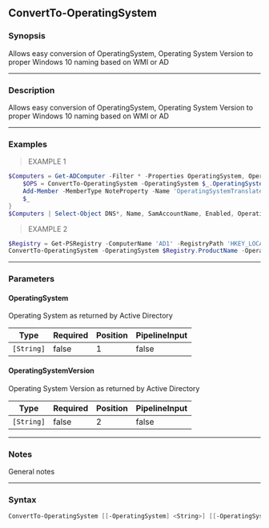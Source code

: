 ConvertTo-OperatingSystem
-------------------------

### Synopsis
Allows easy conversion of OperatingSystem, Operating System Version to proper Windows 10 naming based on WMI or AD

---

### Description

Allows easy conversion of OperatingSystem, Operating System Version to proper Windows 10 naming based on WMI or AD

---

### Examples
> EXAMPLE 1

```PowerShell
$Computers = Get-ADComputer -Filter * -Properties OperatingSystem, OperatingSystemVersion | ForEach-Object {
    $OPS = ConvertTo-OperatingSystem -OperatingSystem $_.OperatingSystem -OperatingSystemVersion $_.OperatingSystemVersion
    Add-Member -MemberType NoteProperty -Name 'OperatingSystemTranslated' -Value $OPS -InputObject $_ -Force
    $_
}
$Computers | Select-Object DNS*, Name, SamAccountName, Enabled, OperatingSystem*, DistinguishedName | Format-Table
```
> EXAMPLE 2

```PowerShell
$Registry = Get-PSRegistry -ComputerName 'AD1' -RegistryPath 'HKEY_LOCAL_MACHINE\SOFTWARE\Microsoft\Windows NT\CurrentVersion'
ConvertTo-OperatingSystem -OperatingSystem $Registry.ProductName -OperatingSystemVersion $Registry.CurrentBuildNumber
```

---

### Parameters
#### **OperatingSystem**
Operating System as returned by Active Directory

|Type      |Required|Position|PipelineInput|
|----------|--------|--------|-------------|
|`[String]`|false   |1       |false        |

#### **OperatingSystemVersion**
Operating System Version as returned by Active Directory

|Type      |Required|Position|PipelineInput|
|----------|--------|--------|-------------|
|`[String]`|false   |2       |false        |

---

### Notes
General notes

---

### Syntax
```PowerShell
ConvertTo-OperatingSystem [[-OperatingSystem] <String>] [[-OperatingSystemVersion] <String>] [<CommonParameters>]
```
